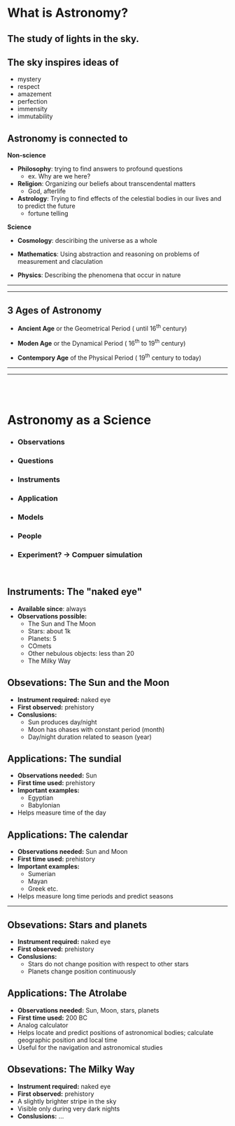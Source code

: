 # What is Astronomy?

## The study of lights in the sky.

## The sky inspires ideas of

- mystery
- respect
- amazement
- perfection
- immensity
- immutability

## Astronomy is connected to

**Non-science**

- **Philosophy**: trying to find answers to profound questions
  - ex. Why are we here?
- **Religion**: Organizing our beliefs about transcendental matters
  - God, afterlife
- **Astrology**: Trying to find effects of the celestial bodies in our lives and to predict the future
  - fortune telling

**Science**

- **Cosmology**: desciribing the universe as a whole

- **Mathematics**: Using abstraction and reasoning on problems of measurement and claculation
- **Physics**: Describing the phenomena that occur in nature

---

---

## 3 Ages of Astronomy

- **Ancient Age** or the Geometrical Period ( until 16<sup>th</sup> century)

- **Moden Age** or the Dynamical Period ( 16<sup>th</sup> to 19<sup>th</sup> century)

- **Contempory Age** of the Physical Period ( 19<sup>th</sup> century to today)

---

---

<br>
<br>

# Astronomy as a Science

- ### Observations
- ### Questions
- ### Instruments
- ### Application
- ### Models
- ### People
- ### Experiment? -> Compuer simulation

<br>

## **Instruments**: The "naked eye"

- **Available since**: always
- **Observations possible:**
  - The Sun and The Moon
  - Stars: about 1k
  - Planets: 5
  - COmets
  - Other nebulous objects: less than 20
  - The Milky Way

## **Obsevations:** The Sun and the Moon

- **Instrument required:** naked eye
- **First observed:** prehistory
- **Conslusions:**
  - Sun produces day/night
  - Moon has ohases with constant period (month)
  - Day/night duration related to season (year)

## **Applications:** The sundial

- **Observations needed:** Sun
- **First time used:** prehistory
- **Important examples:**
  - Egyptian
  - Babylonian
- Helps measure time of the day

## **Applications:** The calendar

- **Observations needed:** Sun and Moon
- **First time used:** prehistory
- **Important examples:**
  - Sumerian
  - Mayan
  - Greek etc.
- Helps measure long time periods and predict seasons

---

## **Obsevations:** Stars and planets

- **Instrument required:** naked eye
- **First observed:** prehistory
- **Conslusions:**
  - Stars do not change position with respect to other stars
  - Planets change position continuously

## **Applications:** The Atrolabe

- **Observations needed:** Sun, Moon, stars, planets
- **First time used:** 200 BC
- Analog calculator
- Helps locate and predict positions of astronomical bodies; calculate geographic position and local time
- Useful for the navigation and astronomical studies

## **Obsevations:** The Milky Way

- **Instrument required:** naked eye
- **First observed:** prehistory
- A slightly brighter stripe in the sky
- Visible only during very dark nights
- **Conslusions:** ...
